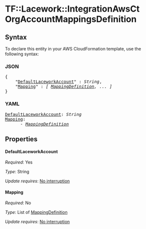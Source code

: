# TF::Lacework::IntegrationAwsCt OrgAccountMappingsDefinition

## Syntax

To declare this entity in your AWS CloudFormation template, use the following syntax:

### JSON

<pre>
{
    "<a href="#defaultlaceworkaccount" title="DefaultLaceworkAccount">DefaultLaceworkAccount</a>" : <i>String</i>,
    "<a href="#mapping" title="Mapping">Mapping</a>" : <i>[ <a href="mappingdefinition.md">MappingDefinition</a>, ... ]</i>
}
</pre>

### YAML

<pre>
<a href="#defaultlaceworkaccount" title="DefaultLaceworkAccount">DefaultLaceworkAccount</a>: <i>String</i>
<a href="#mapping" title="Mapping">Mapping</a>: <i>
      - <a href="mappingdefinition.md">MappingDefinition</a></i>
</pre>

## Properties

#### DefaultLaceworkAccount

_Required_: Yes

_Type_: String

_Update requires_: [No interruption](https://docs.aws.amazon.com/AWSCloudFormation/latest/UserGuide/using-cfn-updating-stacks-update-behaviors.html#update-no-interrupt)

#### Mapping

_Required_: No

_Type_: List of <a href="mappingdefinition.md">MappingDefinition</a>

_Update requires_: [No interruption](https://docs.aws.amazon.com/AWSCloudFormation/latest/UserGuide/using-cfn-updating-stacks-update-behaviors.html#update-no-interrupt)


